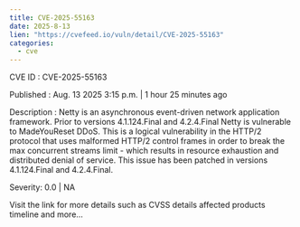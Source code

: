 ```yaml
--- 
title: CVE-2025-55163
date: 2025-8-13
lien: "https://cvefeed.io/vuln/detail/CVE-2025-55163"
categories:
  - cve
---
```


CVE ID : CVE-2025-55163

Published :  Aug. 13
2025
3:15 p.m. | 1 hour
25 minutes ago

Description : Netty is an asynchronous
event-driven network application framework. Prior to versions 4.1.124.Final and 4.2.4.Final
Netty is vulnerable to MadeYouReset DDoS. This is a logical vulnerability in the HTTP/2 protocol
that uses malformed HTTP/2 control frames in order to break the max concurrent streams limit - which results in resource exhaustion and distributed denial of service. This issue has been patched in versions 4.1.124.Final and 4.2.4.Final.

Severity: 0.0 | NA

Visit the link for more details
such as CVSS details
affected products
timeline
and more...
